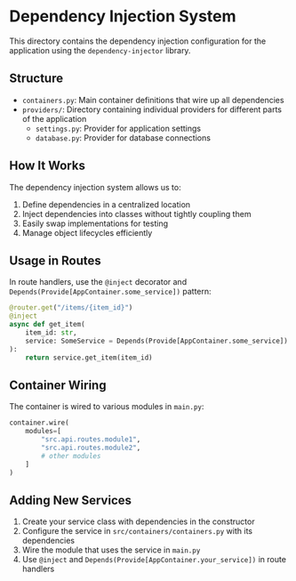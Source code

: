# Dependency Injection System

This directory contains the dependency injection configuration for the application using the `dependency-injector` library.

## Structure

- `containers.py`: Main container definitions that wire up all dependencies
- `providers/`: Directory containing individual providers for different parts of the application
  - `settings.py`: Provider for application settings
  - `database.py`: Provider for database connections

## How It Works

The dependency injection system allows us to:

1. Define dependencies in a centralized location
2. Inject dependencies into classes without tightly coupling them
3. Easily swap implementations for testing
4. Manage object lifecycles efficiently

## Usage in Routes

In route handlers, use the `@inject` decorator and `Depends(Provide[AppContainer.some_service])` pattern:

```python
@router.get("/items/{item_id}")
@inject
async def get_item(
    item_id: str,
    service: SomeService = Depends(Provide[AppContainer.some_service])
):
    return service.get_item(item_id)
```

## Container Wiring

The container is wired to various modules in `main.py`:

```python
container.wire(
    modules=[
        "src.api.routes.module1",
        "src.api.routes.module2",
        # other modules
    ]
)
```

## Adding New Services

1. Create your service class with dependencies in the constructor
2. Configure the service in `src/containers/containers.py` with its dependencies
3. Wire the module that uses the service in `main.py`
4. Use `@inject` and `Depends(Provide[AppContainer.your_service])` in route handlers 